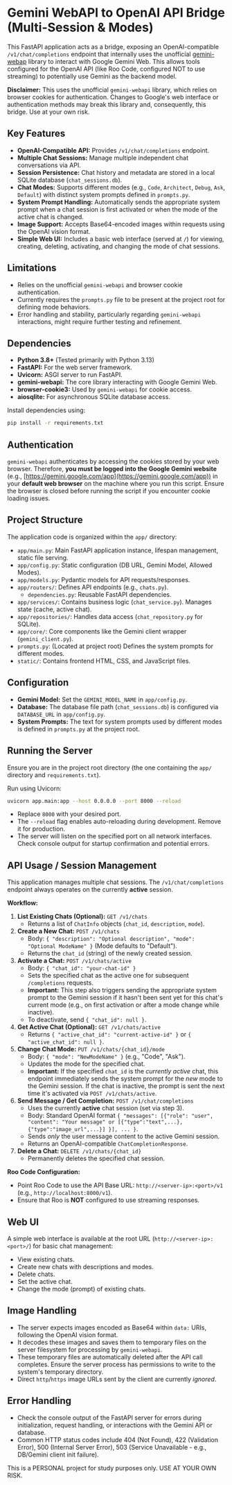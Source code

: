 # Gemini WebAPI to OpenAI API Bridge (Multi-Session & Modes)

This FastAPI application acts as a bridge, exposing an OpenAI-compatible `/v1/chat/completions` endpoint that internally uses the unofficial [gemini-webap](https://github.com/HanaokaYuzu/Gemini-API) library to interact with Google Gemini Web. This allows tools configured for the OpenAI API (like Roo Code, configured NOT to use streaming) to potentially use Gemini as the backend model.

**Disclaimer:** This uses the unofficial `gemini-webapi` library, which relies on browser cookies for authentication. Changes to Google's web interface or authentication methods may break this library and, consequently, this bridge. Use at your own risk.

## Key Features

* **OpenAI-Compatible API:** Provides `/v1/chat/completions` endpoint.
* **Multiple Chat Sessions:** Manage multiple independent chat conversations via API.
* **Session Persistence:** Chat history and metadata are stored in a local SQLite database (`chat_sessions.db`).
* **Chat Modes:** Supports different modes (e.g., `Code`, `Architect`, `Debug`, `Ask`, `Default`) with distinct system prompts defined in `prompts.py`.
* **System Prompt Handling:** Automatically sends the appropriate system prompt when a chat session is first activated or when the mode of the active chat is changed.
* **Image Support:** Accepts Base64-encoded images within requests using the OpenAI vision format.
* **Simple Web UI:** Includes a basic web interface (served at `/`) for viewing, creating, deleting, activating, and changing the mode of chat sessions.

## Limitations

* Relies on the unofficial `gemini-webapi` and browser cookie authentication.
* Currently requires the `prompts.py` file to be present at the project root for defining mode behaviors.
* Error handling and stability, particularly regarding `gemini-webapi` interactions, might require further testing and refinement.

## Dependencies

* **Python 3.8+** (Tested primarily with Python 3.13)
* **FastAPI:** For the web server framework.
* **Uvicorn:** ASGI server to run FastAPI.
* **gemini-webapi:** The core library interacting with Google Gemini Web.
* **browser-cookie3:** Used by `gemini-webapi` for cookie access.
* **aiosqlite:** For asynchronous SQLite database access.

Install dependencies using:
```bash
pip install -r requirements.txt
```

## Authentication

`gemini-webapi` authenticates by accessing the cookies stored by your web browser. Therefore, **you must be logged into the Google Gemini website** (e.g., [https://gemini.google.com/app](https://gemini.google.com/app)) in your **default web browser** on the machine where you run this script. Ensure the browser is closed before running the script if you encounter cookie loading issues.

## Project Structure

The application code is organized within the `app/` directory:

* `app/main.py`: Main FastAPI application instance, lifespan management, static file serving.
* `app/config.py`: Static configuration (DB URL, Gemini Model, Allowed Modes).
* `app/models.py`: Pydantic models for API requests/responses.
* `app/routers/`: Defines API endpoints (e.g., `chats.py`).
    * `dependencies.py`: Reusable FastAPI dependencies.
* `app/services/`: Contains business logic (`chat_service.py`). Manages state (cache, active chat).
* `app/repositories/`: Handles data access (`chat_repository.py` for SQLite).
* `app/core/`: Core components like the Gemini client wrapper (`gemini_client.py`).
* `prompts.py`: (Located at project root) Defines the system prompts for different modes.
* `static/`: Contains frontend HTML, CSS, and JavaScript files.

## Configuration

* **Gemini Model:** Set the `GEMINI_MODEL_NAME` in `app/config.py`.
* **Database:** The database file path (`chat_sessions.db`) is configured via `DATABASE_URL` in `app/config.py`.
* **System Prompts:** The text for system prompts used by different modes is defined in `prompts.py` at the project root.

## Running the Server

Ensure you are in the project root directory (the one containing the `app/` directory and `requirements.txt`).

Run using Uvicorn:
```bash
uvicorn app.main:app --host 0.0.0.0 --port 8000 --reload
```
* Replace `8000` with your desired port.
* The `--reload` flag enables auto-reloading during development. Remove it for production.
* The server will listen on the specified port on all network interfaces. Check console output for startup confirmation and potential errors.

## API Usage / Session Management

This application manages multiple chat sessions. The `/v1/chat/completions` endpoint always operates on the currently **active** session.

**Workflow:**

1.  **List Existing Chats (Optional):** `GET /v1/chats`
    * Returns a list of `ChatInfo` objects (`chat_id`, `description`, `mode`).
2.  **Create a New Chat:** `POST /v1/chats`
    * Body: `{ "description": "Optional description", "mode": "Optional ModeName" }` (Mode defaults to "Default").
    * Returns the `chat_id` (string) of the newly created session.
3.  **Activate a Chat:** `POST /v1/chats/active`
    * Body: `{ "chat_id": "your-chat-id" }`
    * Sets the specified chat as the active one for subsequent `/completions` requests.
    * **Important:** This step also triggers sending the appropriate system prompt to the Gemini session if it hasn't been sent yet for this chat's current mode (e.g., on first activation or after a mode change while inactive).
    * To deactivate, send `{ "chat_id": null }`.
4.  **Get Active Chat (Optional):** `GET /v1/chats/active`
    * Returns `{ "active_chat_id": "current-active-id" }` or `{ "active_chat_id": null }`.
5.  **Change Chat Mode:** `PUT /v1/chats/{chat_id}/mode`
    * Body: `{ "mode": "NewModeName" }` (e.g., "Code", "Ask").
    * Updates the mode for the specified chat.
    * **Important:** If the specified `chat_id` is the *currently active* chat, this endpoint immediately sends the system prompt for the *new* mode to the Gemini session. If the chat is inactive, the prompt is sent the next time it's activated via `POST /v1/chats/active`.
6.  **Send Message / Get Completion:** `POST /v1/chat/completions`
    * Uses the currently **active** chat session (set via step 3).
    * Body: Standard OpenAI format `{ "messages": [{"role": "user", "content": "Your message" or [{"type":"text",...},{"type":"image_url",...}] }], ... }`.
    * Sends *only* the user message content to the active Gemini session.
    * Returns an OpenAI-compatible `ChatCompletionResponse`.
7.  **Delete a Chat:** `DELETE /v1/chats/{chat_id}`
    * Permanently deletes the specified chat session.

**Roo Code Configuration:**
* Point Roo Code to use the API Base URL: `http://<server-ip>:<port>/v1` (e.g., `http://localhost:8000/v1`).
* Ensure that Roo is **NOT** configured to use streaming responses.

## Web UI

A simple web interface is available at the root URL (`http://<server-ip>:<port>/`) for basic chat management:
* View existing chats.
* Create new chats with descriptions and modes.
* Delete chats.
* Set the active chat.
* Change the mode (prompt) of existing chats.

## Image Handling

- The server expects images encoded as Base64 within `data:` URIs, following the OpenAI vision format.
- It decodes these images and saves them to temporary files on the server filesystem for processing by `gemini-webapi`.
- These temporary files are automatically deleted after the API call completes. Ensure the server process has permissions to write to the system's temporary directory.
- Direct `http`/`https` image URLs sent by the client are currently _ignored_.

## Error Handling

- Check the console output of the FastAPI server for errors during initialization, request handling, or interactions with the Gemini API or database.
- Common HTTP status codes include 404 (Not Found), 422 (Validation Error), 500 (Internal Server Error), 503 (Service Unavailable - e.g., DB/Gemini client init failure).

This is a PERSONAL project for study purposes only. USE AT YOUR OWN RISK.
